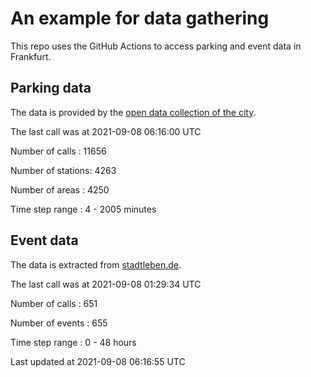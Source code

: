 # An example for data gathering

This repo uses the GitHub Actions to access parking and event data in Frankfurt.

## Parking data
The data is provided by the [open data collection of the city](https://www.offenedaten.frankfurt.de/).

The last call was at 2021-09-08 06:16:00 UTC

Number of calls   : 11656

Number of stations:  4263

Number of areas   :  4250

Time step range   :     4 -  2005 minutes


## Event data
The data is extracted from [stadtleben.de](https://stadtleben.de/frankfurt/).

The last call was at 2021-09-08 01:29:34 UTC

Number of calls   : 651

Number of events  : 655

Time step range   :   0 -  48 hours


Last updated at 2021-09-08 06:16:55 UTC
